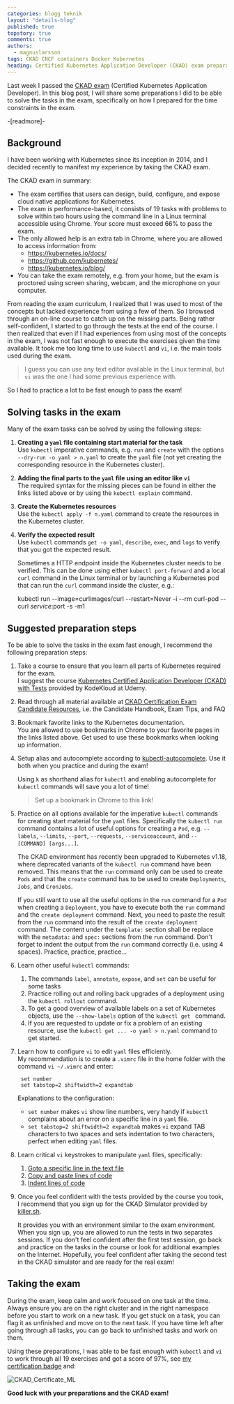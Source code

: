 ```yaml
---
categories: blogg teknik 
layout: "details-blog"
published: true
topstory: true
comments: true
authors: 
  - magnuslarsson
tags: CKAD CNCF containers Docker Kubernetes
heading: Certified Kubernetes Application Developer (CKAD) exam preparation tips
---
```


Last week I passed the [CKAD exam](https://www.cncf.io/certification/ckad/) (Certified Kubernetes Application Developer). In this blog post, I will share some preparations I did to be able to solve the tasks in the exam, specifically on how I prepared for the time constraints in the exam.

-[readmore]-

## Background

I have been working with Kubernetes since its inception in 2014, and I decided recently to manifest my experience by taking the CKAD exam.

The CKAD exam in summary:

* The exam certifies that users can design, build, configure, and expose cloud native applications for Kubernetes. 
* The exam is performance-based, it consists of 19 tasks with problems to solve within two hours using the command line in a Linux terminal accessible using Chrome. Your score must exceed 66% to pass the exam. 
* The only allowed help is an extra tab in Chrome, where you are allowed to access information from:     
  * <https://kubernetes.io/docs/>​
  * ​<https://github.com/kubernetes/>​
  * <https://kubernetes.io/blog/​> 
* You can take the exam remotely, e.g. from your home, but the exam is proctored using screen sharing, webcam, and the microphone on your computer.
 
From reading the exam curriculum, I realized that I was used to most of the concepts but lacked experience from using a few of them. So I browsed through an on-line course to catch up on the missing parts. Being rather self-confident, I started to go through the tests at the end of the course. I then realized that even if I had experiences from using most of the concepts in the exam, I was not fast enough to execute the exercises given the time available. It took me too long time to use `kubectl` and `vi`, i.e. the main tools used during the exam.

> I guess you can use any text editor available in the Linux terminal, but `vi` was the one I had some previous experience with.

So I had to practice a lot to be fast enough to pass the exam!

## Solving tasks in the exam

Many of the exam tasks can be solved by using the following steps:

1. **Creating a `yaml` file containing start material for the task**  
 Use `kubectl` imperative commands, e.g. `run` and `create` with the options `--dry-run -o yaml > n.yaml` to create the `yaml` file (not yet creating the corresponding resource in the Kubernetes cluster).

2. **Adding the final parts to the `yaml` file using an editor like `vi`**  
The required syntax for the missing pieces can be found in either the links listed above or by using the `kubectl explain` command. 

1. **Create the Kubernetes resources**  
Use the `kubectl apply -f n.yaml` command to create the resources in the Kubernetes cluster.

1. **Verify the expected result**  
Use `kubectl` commands `get -o yaml`, `describe`, `exec`, and `logs` to verify that you got the expected result. 

   Sometimes a HTTP endpoint inside the Kubernetes cluster needs to be verified. This can be done using either `kubectl port-forward` and a local `curl` command in the Linux terminal or by launching a Kubernetes pod that can run the `curl` command inside the cluster, e.g.:

     kubectl run --image=curlimages/curl --restart=Never -i --rm curl-pod -- curl $service:$port -s -m1

## Suggested preparation steps

To be able to solve the tasks in the exam fast enough, I recommend the following preparation steps:

1. Take a course to ensure that you learn all parts of Kubernetes required for the exam.  
I suggest the course [Kubernetes Certified Application Developer (CKAD) with Tests](https://www.udemy.com/course/certified-kubernetes-application-developer/) provided by KodeKloud at Udemy.

2. Read through all material available at [CKAD Certification Exam Candidate Resources](https://training.linuxfoundation.org/cncf-certification-candidate-resources/), i.e. the Candidate Handbook, Exam Tips, and FAQ

3. Bookmark favorite links to the Kubernetes documentation.  
You are allowed to use bookmarks in Chrome to your favorite pages in the links listed above. Get used to use these bookmarks when looking up information.

4. Setup alias and autocomplete according to [kubectl-autocomplete](https://kubernetes.io/docs/reference/kubectl/cheatsheet/#kubectl-autocomplete). Use it both when you practice and during the exam!

    Using `k` as shorthand alias for `kubectl` and enabling autocomplete for `kubectl` commands will save you a lot of time!

    > Set up a bookmark in Chrome to this link!

5. Practice on all options available for the imperative `kubectl` commands for creating start material for the `yaml` files. Specifically the `kubectl run` command contains a lot of useful options for creating a `Pod`, e.g. `--labels`, `--limits`, `--port`, `--requests`, `--serviceaccount`, and `-- [COMMAND] [args...]`.

      The CKAD environment has recently been upgraded to Kubernetes v1.18, where deprecated variants of the `kubectl run` command have been removed. This means that the `run` command only can be used to create `Pods` and that the `create` command has to be used to create  `Deployments`, `Jobs`, and `CronJobs`.
       
      If you still want to use all the useful options in the `run` command for a `Pod` when creating a `Deployment`, you have to execute both the `run` command and the `create deployment` command. Next, you need to paste the result from the `run` command into the result of the `create deployment` command. The content under the `template:` section shall be replace with the `metadata:` and `spec:` sections from the `run` command. Don't forget to indent the output from the `run` command correctly (i.e. using 4 spaces). Practice, practice, practice... 

6. Learn other useful `kubectl` commands:
     1. The commands `label`, `annotate`, `expose`, and `set` can be useful for some tasks
     2. Practice rolling out and rolling back upgrades of a deployment using the `kubectl rollout` command.
     3. To get a good overview of available labels on a set of Kubernetes objects, use the `--show-labels` option of the `kubectl get ` command.
     4. If you are requested to update or fix a problem of an existing resource, use the  `kubectl get ... -o yaml > n.yaml` command to get started.

7. Learn how to configure `vi` to edit `yaml` files efficiently.  
   My recommendation is to create a `.vimrc` file in the home folder with the command `vi ~/.vimrc` and enter:
   
        set number
        set tabstop=2 shiftwidth=2 expandtab

    Explanations to the configuration:

    * `set number` makes `vi` show line numbers, very handy if `kubectl` complains about an error on a specific line in a `yaml` file.
    * `set tabstop=2 shiftwidth=2 expandtab` makes `vi` expand TAB characters to two spaces and sets indentation to two characters, perfect when editing `yaml` files.
    
8. Learn critical `vi` keystrokes to manipulate `yaml` files, specifically:
    1. [Goto a specific line in the text file](https://vim.fandom.com/wiki/Go_to_line)
    2. [Copy and paste lines of code](https://vim.fandom.com/wiki/Cut/copy_and_paste_using_visual_selection)
    3. [Indent lines of code](https://vim.fandom.com/wiki/Shifting_blocks_visually)       

9.  Once you feel confident with the tests provided by the course you took, I recommend that you sign up for the CKAD Simulator provided by [killer.sh](https://killer.sh).  

    It provides you with an environment similar to the exam environment. When you sign up, you are allowed to run the tests in two separates sessions. If you don't feel confident after the first test session, go back and practice on the tasks in the course or look for additional examples on the Internet. Hopefully, you feel confident after taking the second test in the CKAD simulator and are ready for the real exam!

## Taking the exam

During the exam, keep calm and work focused on one task at the time. Always ensure you are on the right cluster and in the right namespace before you start to work on a new task. If you get stuck on a task, you can flag it as unfinished and move on to the next task. If you have time left after going through all tasks, you can go back to unfinished tasks and work on them. 

Using these preparations, I was able to be fast enough with `kubectl` and `vi` to work through all 19 exercises and got a score of 97%, see [my certification badge](https://www.youracclaim.com/badges/65bc0632-b280-4b66-9f7e-876fae03d5ae) and:

![CKAD_Certificate_ML](/assets/blogg/CKAD-exam-preparation-tips/CKAD_Certificate_ML.png)

**Good luck with your preparations and the CKAD exam!**